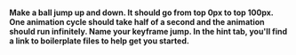 #### Make a ball jump up and down. It should go from top 0px to top 100px. One animation cycle should take half of a second and the animation should run infinitely. Name your keyframe jump. In the hint tab, you'll find a link to boilerplate files to help get you started.
